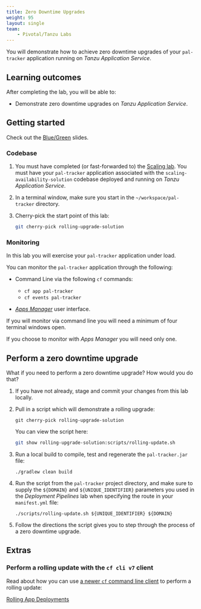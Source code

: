 ```yaml
---
title: Zero Downtime Upgrades
weight: 95
layout: single
team:
    - Pivotal/Tanzu Labs
---
```


You will demonstrate how to achieve zero downtime upgrades of your
`pal-tracker` application running on _Tanzu Application Service_.

## Learning outcomes

After completing the lab, you will be able to:

-   Demonstrate zero downtime upgrades on _Tanzu Application Service_.

## Getting started

Check out the
[Blue/Green](https://docs.google.com/presentation/d/1XeACqEoDSpII-nKpQhbE_6RbXGNCCFP-ivwIBmdXCyE/present#slide=id.ge9cac6b512_0_0)
slides.

### Codebase

1.  You must have completed (or fast-forwarded to) the
    [Scaling lab](../scaling/).
    You must have your `pal-tracker` application associated with the
    `scaling-availability-solution` codebase deployed and running on
    _Tanzu Application Service_.

1.  In a terminal window,
    make sure you start in the `~/workspace/pal-tracker` directory.

1.  Cherry-pick the start point of this lab:

    ```bash
    git cherry-pick rolling-upgrade-solution
    ```

### Monitoring

In this lab you will exercise your `pal-tracker` application under load.

You can monitor the `pal-tracker` application through the following:

-   Command Line via the following `cf` commands:

    -   `cf app pal-tracker`
    -   `cf events pal-tracker`

-   [_Apps Manager_](https://docs.pivotal.io/application-service/2-11/console/dev-console.html)
    user interface.

If you will monitor via command line you will need a minimum of four
terminal windows open.

If you choose to monitor with _Apps Manager_ you will need only one.

## Perform a zero downtime upgrade

What if you need to perform a zero downtime upgrade?
How would you do that?

1.  If you have not already,
    stage and commit your changes from this lab locally.

1.  Pull in a script which will demonstrate a rolling upgrade:

    `git cherry-pick rolling-upgrade-solution`

    You can view the script here:

    ```bash
    git show rolling-upgrade-solution:scripts/rolling-update.sh
    ```

1.  Run a local build to compile, test and regenerate the
    `pal-tracker.jar` file:

    `./gradlew clean build`

1.  Run the script from the `pal-tracker` project directory,
    and make sure to supply the `${DOMAIN}` and `${UNIQUE_IDENTIFIER}`
    parameters you used in the _Deployment Pipelines_ lab when
    specifying the route in your `manifest.yml` file:

    `./scripts/rolling-update.sh ${UNIQUE_IDENTIFIER} ${DOMAIN}`

1.  Follow the directions the script gives you to step through the
    process of a zero downtime upgrade.

## Extras

### Perform a rolling update with the `cf cli v7` client

Read about how you can use
[a newer `cf` command line client](https://docs.run.pivotal.io/cf-cli/v7.html)
to perform a rolling update:

[Rolling App Deployments](https://docs.cloudfoundry.org/devguide/deploy-apps/rolling-deploy.html)
